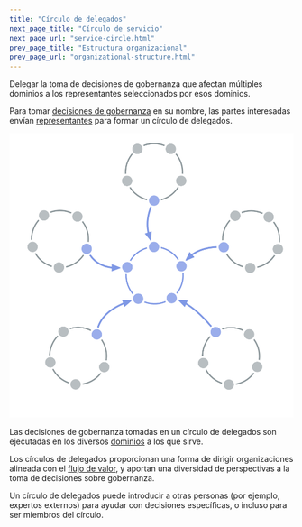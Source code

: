 ```yaml
---
title: "Círculo de delegados"
next_page_title: "Círculo de servicio"
next_page_url: "service-circle.html"
prev_page_title: "Estructura organizacional"
prev_page_url: "organizational-structure.html"
---
```



<div class="card summary"><div class="card-body">Delegar la toma de decisiones de gobernanza que afectan múltiples dominios a los representantes seleccionados por esos dominios.
</div></div>

Para tomar <a href="glossary.html#entry-governance" class="glossary-tooltip" data-toggle="tooltip" title="Gobernanza: El proceso de establecer objetivos y tomar y evolucionar decisiones que orientan a las personas hacia la consecución de dichos objetivos.">decisiones de gobernanza</a> en su nombre, las partes interesadas envían [representantes](representative.html) para formar un círculo de delegados.

![Círculo de delegados](img/structural-patterns/delegate-circle.png)

Las decisiones de gobernanza tomadas en un círculo de delegados son ejecutadas en los diversos <a href="glossary.html#entry-domain" class="glossary-tooltip" data-toggle="tooltip" title="Dominio: Un área específica de influencia, actividad y toma de decisiones dentro de una organización.">dominios</a> a los que sirve.

Los círculos de delegados proporcionan una forma de dirigir organizaciones alineada con el <a href="glossary.html#entry-flow-of-value" class="glossary-tooltip" data-toggle="tooltip" title="Flujo de Valor: Entregables viajando a través de una organización hacia clientes u otras partes interesadas.">flujo de valor</a>, y aportan una diversidad de perspectivas a la toma de decisiones sobre gobernanza.

Un círculo de delegados puede introducir a otras personas (por ejemplo, expertos externos) para ayudar con decisiones específicas, o incluso para ser miembros del círculo.